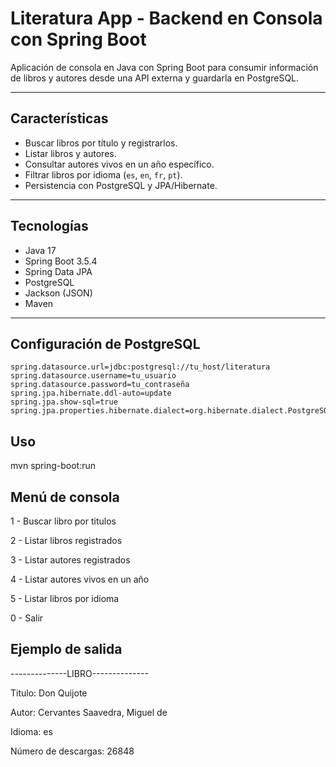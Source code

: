 # Literatura App - Backend en Consola con Spring Boot

Aplicación de consola en Java con Spring Boot para consumir información de libros y autores desde una API externa y guardarla en PostgreSQL.

---

## Características

- Buscar libros por título y registrarlos.
- Listar libros y autores.
- Consultar autores vivos en un año específico.
- Filtrar libros por idioma (`es`, `en`, `fr`, `pt`).
- Persistencia con PostgreSQL y JPA/Hibernate.

---

## Tecnologías

- Java 17
- Spring Boot 3.5.4
- Spring Data JPA
- PostgreSQL
- Jackson (JSON)
- Maven

---

## Configuración de PostgreSQL

```properties
spring.datasource.url=jdbc:postgresql://tu_host/literatura
spring.datasource.username=tu_usuario
spring.datasource.password=tu_contraseña
spring.jpa.hibernate.ddl-auto=update
spring.jpa.show-sql=true
spring.jpa.properties.hibernate.dialect=org.hibernate.dialect.PostgreSQLDialect
```
## Uso

mvn spring-boot:run

## Menú de consola

1 - Buscar libro por titulos

2 - Listar libros registrados

3 - Listar autores registrados

4 - Listar autores vivos en un año

5 - Listar libros por idioma

0 - Salir

## Ejemplo de salida

--------------LIBRO--------------

Titulo: Don Quijote

Autor: Cervantes Saavedra, Miguel de

Idioma: es

Número de descargas: 26848



